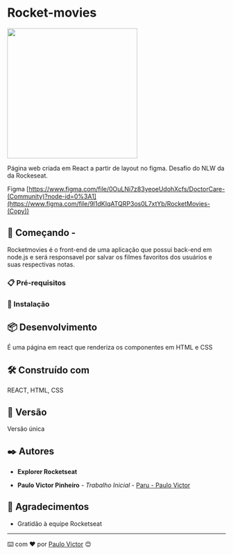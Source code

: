 # Rocket-movies




<img height="300px" src="./assets/Screenshot.png"> 



Página web criada em React a partir de layout no figma.
Desafio do NLW da  da Rockeseat. 

Figma [https://www.figma.com/file/0OuLNi7z83yeoeUdohXcfs/DoctorCare-(Community)?node-id=0%3A1](https://www.figma.com/file/9l1dKIqATQRP3os0L7xtYb/RocketMovies-(Copy))









## 🚀 Começando - 

Rocketmovies é o front-end de uma aplicação que possui back-end em node.js e será responsavel por salvar os filmes favoritos dos usuários e suas respectivas notas.




### 📋 Pré-requisitos



### 🔧 Instalação



## 📦 Desenvolvimento

É uma página em react que renderiza os componentes em HTML e CSS

## 🛠️ Construído com

REACT, HTML, CSS

## 📌 Versão

Versão única

## ✒️ Autores

 * **Explorer Rocketseat**

* **Paulo Victor Pinheiro** - *Trabalho Inicial* - [Paru - Paulo Victor](https://www.linkedin.com/in/paulo-pinheiro-4a94b0150/)




## 🎁 Agradecimentos

* Gratidão à equipe Rocketseat


---
⌨️ com ❤️ por [Paulo Victor](https://gist.github.com/Paru369) 😊
